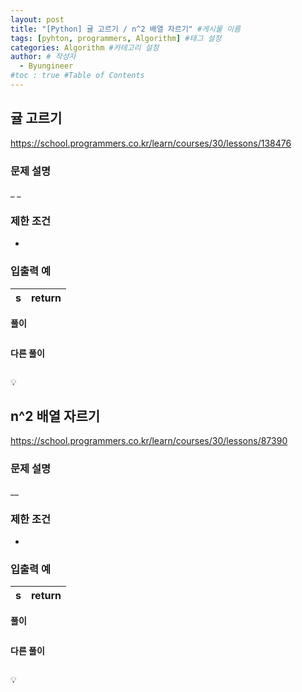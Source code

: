 ```yaml
---
layout: post
title: "[Python] 귤 고르기 / n^2 배열 자르기" #게시물 이름
tags: [pyhton, programmers, Algorithm] #태그 설정
categories: Algorithm #카테고리 설정
author: # 작성자
  - Byungineer
#toc : true #Table of Contents
---
```


## 귤 고르기
<https://school.programmers.co.kr/learn/courses/30/lessons/138476>

### 문제 설명
_ _

### 제한 조건
- 

### 입출력 예
s | return
--------------------- | ---------------------



**풀이**
```python

```

**다른 풀이**
```python

```

💡 

## n^2 배열 자르기
<https://school.programmers.co.kr/learn/courses/30/lessons/87390>

### 문제 설명
__

### 제한 조건
- 

### 입출력 예
s | return
--------------------- | ---------------------



**풀이**
```python

```

**다른 풀이**
```python

```

💡 